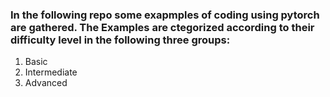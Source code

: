 ### In the following repo some exapmples of coding using pytorch are gathered. The Examples are ctegorized according to their difficulty level in the  following three groups: 
1. Basic
2. Intermediate
3. Advanced
